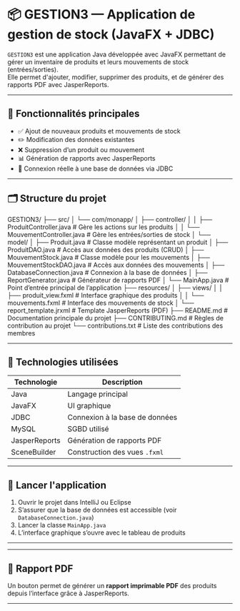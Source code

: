 # 📦 GESTION3 — Application de gestion de stock (JavaFX + JDBC)

`GESTION3` est une application Java développée avec JavaFX permettant de gérer un inventaire de produits et leurs mouvements de stock (entrées/sorties).  
Elle permet d'ajouter, modifier, supprimer des produits, et de générer des rapports PDF avec JasperReports.

---

## 🧩 Fonctionnalités principales

- ✅ Ajout de nouveaux produits et mouvements de stock
- ✏️ Modification des données existantes
- ❌ Suppression d’un produit ou mouvement
- 📊 Génération de rapports avec JasperReports
- 💾 Connexion réelle à une base de données via JDBC

---

## 🗂️ Structure du projet

GESTION3/
├── src/
│   └── com/monapp/
│       ├── controller/
│       │   ├── ProduitController.java           # Gère les actions sur les produits
│       │   └── MouvementController.java         # Gère les entrées/sorties de stock
│       └── model/
│           ├── Produit.java                     # Classe modèle représentant un produit
│           ├── ProduitDAO.java                  # Accès aux données des produits (CRUD)
│           ├── MouvementStock.java              # Classe modèle pour les mouvements
│           ├── MouvementStockDAO.java           # Accès aux données des mouvements
│           ├── DatabaseConnection.java          # Connexion à la base de données
│           ├── ReportGenerator.java             # Générateur de rapports PDF
│           └── MainApp.java                     # Point d’entrée principal de l’application
├── resources/
│   ├── views/
│   │   ├── produit_view.fxml                    # Interface graphique des produits
│   │   └── mouvements.fxml                      # Interface des mouvements de stock
│   └── report_template.jrxml                    # Template JasperReports (PDF)
├── README.md                                     # Documentation principale du projet
├── CONTRIBUTING.md                               # Règles de contribution au projet
└── contributions.txt                             # Liste des contributions des membres



---

## 🧰 Technologies utilisées

| Technologie      | Description                         |
|------------------|-------------------------------------|
| Java             | Langage principal                   |
| JavaFX           | UI graphique                        |
| JDBC             | Connexion à la base de données      |
| MySQL            | SGBD utilisé                        |
| JasperReports    | Génération de rapports PDF          |
| SceneBuilder     | Construction des vues `.fxml`       |

---

## 🚀 Lancer l'application

1. Ouvrir le projet dans IntelliJ ou Eclipse
2. S’assurer que la base de données est accessible (voir `DatabaseConnection.java`)
3. Lancer la classe `MainApp.java`
4. L’interface graphique s’ouvre avec le tableau de produits

---




---

## 📄 Rapport PDF

Un bouton permet de générer un **rapport imprimable PDF** des produits depuis l’interface grâce à JasperReports.

---

